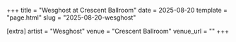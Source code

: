 +++
title = "Wesghost at Crescent Ballroom"
date = 2025-08-20
template = "page.html"
slug = "2025-08-20-wesghost"

[extra]
artist = "Wesghost"
venue = "Crescent Ballroom"
venue_url = ""
+++
